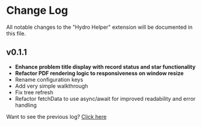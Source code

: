 # Change Log

All notable changes to the "Hydro Helper" extension will be documented in this file.

## v0.1.1

- **Enhance problem title display with record status and star functionality**
- **Refactor PDF rendering logic to responsiveness on window resize**
- Rename configuration keys
- Add very simple walkthrough
- Fix tree refresh
- Refactor fetchData to use async/await for improved readability and error handling

Want to see the previous log? [Click here](https://github.com/langningchen/hydro-helper/commits/main/CHANGELOG.md)
